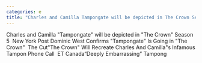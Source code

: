 ```yaml
---
categories: e
title: "Charles and Camilla Tampongate will be depicted in The Crown Season 5  New York Post "
---
```

Charles and Camilla "Tampongate" will be depicted in "The Crown" Season 5&nbsp;&nbsp;New York Post Dominic West Confirms "Tampongate" Is Going in "The Crown"&nbsp;&nbsp;The Cut"The Crown" Will Recreate Charles And Camilla"s Infamous Tampon Phone Call&nbsp;&nbsp;ET Canada“Deeply Embarrassing” Tampong
